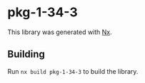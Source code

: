 # pkg-1-34-3

This library was generated with [Nx](https://nx.dev).

## Building

Run `nx build pkg-1-34-3` to build the library.
